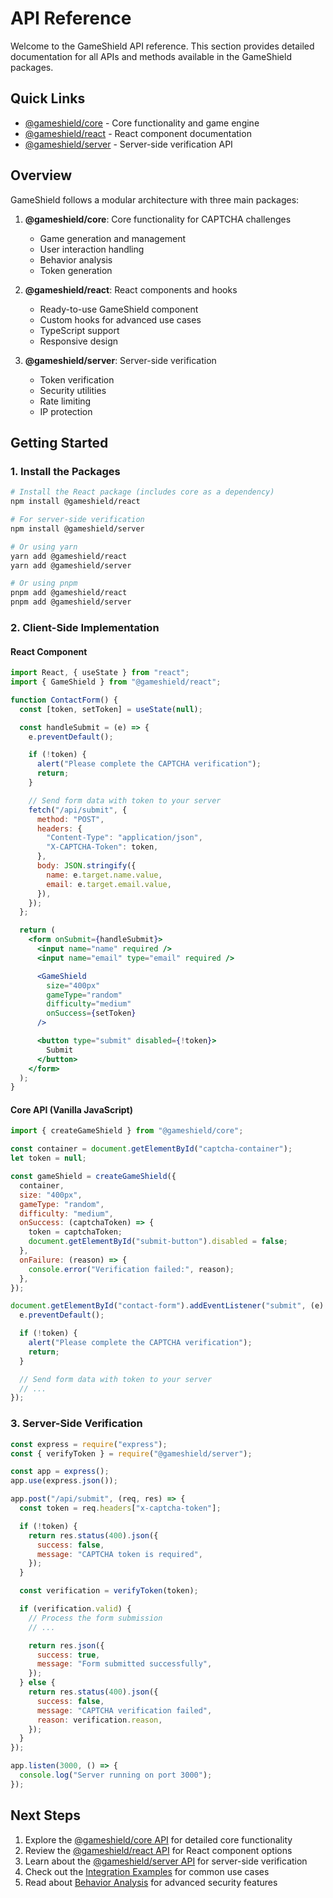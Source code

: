 # API Reference

Welcome to the GameShield API reference. This section provides detailed documentation for all APIs and methods available in the GameShield packages.

## Quick Links

- [@gameshield/core](/api/core) - Core functionality and game engine
- [@gameshield/react](/api/react) - React component documentation
- [@gameshield/server](/api/server) - Server-side verification API

## Overview

GameShield follows a modular architecture with three main packages:

1. **@gameshield/core**: Core functionality for CAPTCHA challenges

   - Game generation and management
   - User interaction handling
   - Behavior analysis
   - Token generation

2. **@gameshield/react**: React components and hooks

   - Ready-to-use GameShield component
   - Custom hooks for advanced use cases
   - TypeScript support
   - Responsive design

3. **@gameshield/server**: Server-side verification
   - Token verification
   - Security utilities
   - Rate limiting
   - IP protection

## Getting Started

### 1. Install the Packages

```bash
# Install the React package (includes core as a dependency)
npm install @gameshield/react

# For server-side verification
npm install @gameshield/server

# Or using yarn
yarn add @gameshield/react
yarn add @gameshield/server

# Or using pnpm
pnpm add @gameshield/react
pnpm add @gameshield/server
```

### 2. Client-Side Implementation

#### React Component

```jsx
import React, { useState } from "react";
import { GameShield } from "@gameshield/react";

function ContactForm() {
  const [token, setToken] = useState(null);

  const handleSubmit = (e) => {
    e.preventDefault();

    if (!token) {
      alert("Please complete the CAPTCHA verification");
      return;
    }

    // Send form data with token to your server
    fetch("/api/submit", {
      method: "POST",
      headers: {
        "Content-Type": "application/json",
        "X-CAPTCHA-Token": token,
      },
      body: JSON.stringify({
        name: e.target.name.value,
        email: e.target.email.value,
      }),
    });
  };

  return (
    <form onSubmit={handleSubmit}>
      <input name="name" required />
      <input name="email" type="email" required />

      <GameShield
        size="400px"
        gameType="random"
        difficulty="medium"
        onSuccess={setToken}
      />

      <button type="submit" disabled={!token}>
        Submit
      </button>
    </form>
  );
}
```

#### Core API (Vanilla JavaScript)

```javascript
import { createGameShield } from "@gameshield/core";

const container = document.getElementById("captcha-container");
let token = null;

const gameShield = createGameShield({
  container,
  size: "400px",
  gameType: "random",
  difficulty: "medium",
  onSuccess: (captchaToken) => {
    token = captchaToken;
    document.getElementById("submit-button").disabled = false;
  },
  onFailure: (reason) => {
    console.error("Verification failed:", reason);
  },
});

document.getElementById("contact-form").addEventListener("submit", (e) => {
  e.preventDefault();

  if (!token) {
    alert("Please complete the CAPTCHA verification");
    return;
  }

  // Send form data with token to your server
  // ...
});
```

### 3. Server-Side Verification

```javascript
const express = require("express");
const { verifyToken } = require("@gameshield/server");

const app = express();
app.use(express.json());

app.post("/api/submit", (req, res) => {
  const token = req.headers["x-captcha-token"];

  if (!token) {
    return res.status(400).json({
      success: false,
      message: "CAPTCHA token is required",
    });
  }

  const verification = verifyToken(token);

  if (verification.valid) {
    // Process the form submission
    // ...

    return res.json({
      success: true,
      message: "Form submitted successfully",
    });
  } else {
    return res.status(400).json({
      success: false,
      message: "CAPTCHA verification failed",
      reason: verification.reason,
    });
  }
});

app.listen(3000, () => {
  console.log("Server running on port 3000");
});
```

## Next Steps

1. Explore the [@gameshield/core API](/api/core) for detailed core functionality
2. Review the [@gameshield/react API](/api/react) for React component options
3. Learn about the [@gameshield/server API](/api/server) for server-side verification
4. Check out the [Integration Examples](/guide/integration-examples) for common use cases
5. Read about [Behavior Analysis](/guide/behavior-analysis) for advanced security features

